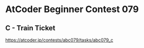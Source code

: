 # AtCoder Beginner Contest 079

## C - Train Ticket

https://atcoder.jp/contests/abc079/tasks/abc079_c
